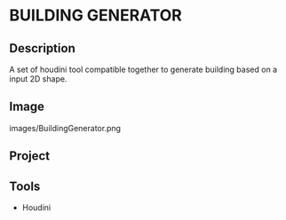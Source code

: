 # BUILDING GENERATOR

## Description

A set of houdini tool compatible together to generate building based on a input
2D shape.

## Image

images/BuildingGenerator.png

## Project

## Tools

- Houdini

